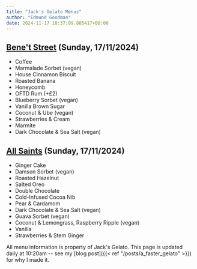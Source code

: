 ```yaml
---
title: "Jack's Gelato Menus"
author: "Edmund Goodman"
date: 2024-11-17 10:37:09.885417+00:00
---
```


## [Bene't Street](https://www.jacksgelato.com/bene-t-street-menu) (Sunday, 17/11/2024)

- Coffee
- Marmalade Sorbet (vegan)
- House Cinnamon Biscuit
- Roasted Banana
- Honeycomb
- OFTD Rum (+£2)
- Blueberry Sorbet (vegan)
- Vanilla Brown Sugar
- Coconut & Ube (vegan)
- Strawberries & Cream
- Marmite
- Dark Chocolate & Sea Salt (vegan)

## [All Saints](https://www.jacksgelato.com/all-saints-menu) (Sunday, 17/11/2024)

- Ginger Cake
- Damson Sorbet (vegan)
- Roasted Hazelnut
- Salted Oreo
- Double Chocolate
- Cold-Infused Cocoa Nib
- Pear & Cardamom
- Dark Chocolate & Sea Salt (vegan)
- Guava Sorbet (vegan)
- Coconut & Lemongrass, Raspberry Ripple (vegan)
- Vanilla
- Strawberries & Stem Ginger

All menu information is property of Jack's Gelato. This page is
updated daily at 10:20am -- see my
[blog post]({{< ref "/posts/a_faster_gelato" >}}) for why I made it.
